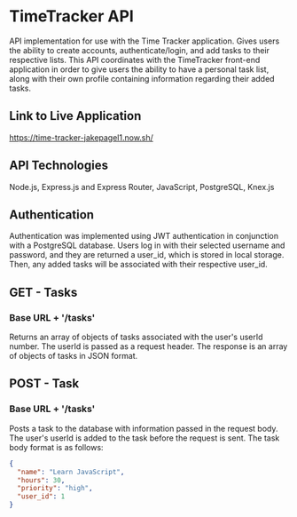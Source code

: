 # TimeTracker API

API implementation for use with the Time Tracker application. Gives users the ability to create accounts, authenticate/login, and add tasks to their respective lists. This API coordinates with the TimeTracker front-end application in order to give users the ability to have a personal task list, along with their own profile containing information regarding their added tasks. 

## Link to Live Application

https://time-tracker-jakepagel1.now.sh/

## API Technologies

Node.js, Express.js and Express Router, JavaScript, PostgreSQL, Knex.js


## Authentication

Authentication was implemented using JWT authentication in conjunction with a PostgreSQL database. Users log in with their selected username and password, and they are returned a user_id, which is stored in local storage. Then, any added tasks will be associated with their respective user_id. 

## GET - Tasks

### Base URL + '/tasks'

Returns an array of objects of tasks associated with the user's userId number. The userId is passed as a request header. The response is an array of objects of tasks in JSON format.

## POST - Task

### Base URL + '/tasks'

Posts a task to the database with information passed in the request body. The user's userId is added to the task before the request is sent. The task body format is as follows:

```json
{
  "name": "Learn JavaScript",
  "hours": 30,
  "priority": "high",
  "user_id": 1
}
```
